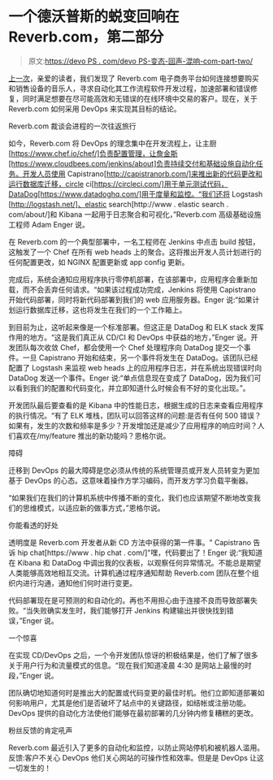 # 一个德沃普斯的蜕变回响在 Reverb.com，第二部分

> 原文:[https://devo PS . com/devo PS-变态-回声-混响-com-part-two/](https://devops.com/devops-metamorphosis-echoes-reverb-com-part-two/)

[上一次](https://devops.com/features/devops-metamorphosis-echoes-reverb-com-part-one/)，亲爱的读者，我们发现了 Reverb.com 电子商务平台如何连接想要购买和销售设备的音乐人，寻求自动化其工作流程软件开发过程，加速部署和错误修复，同时满足想要在尽可能高效和无错误的在线环境中交易的客户。现在，关于 Reverb.com 如何采用 DevOps 来实现其目标的结论。

Reverb.com 裁谈会进程的一次往返旅行

如今，Reverb.com 将 DevOps 的理念集中在开发流程上，让主厨[https://www.chef.io/chef/]负责配置管理，让詹金斯[https://www.cloudbees.com/jenkins/about]负责持续交付和基础设施自动化任务。开发人员使用 Capistrano[http://capistranorb.com/]来推出新的代码更改和运行数据库迁移，circle ci[https://circleci.com/]用于单元测试代码，DataDog[https://www.datadoghq.com/]用于度量和监控。“我们还将 Logstash [http://logstash.net/]、elastic search[http://www . elastic search . com/about/]和 Kibana 一起用于日志聚合和可视化，”Reverb.com 高级基础设施工程师 Adam Enger 说。

在 Reverb.com 的一个典型部署中，一名工程师在 Jenkins 中点击 build 按钮，这触发了一个 Chef 在所有 web heads 上的聚合。这将推出开发人员计划进行的任何配置更改，如 NGINX 配置更新或 app config 更新。

完成后，系统会通知应用程序执行零停机部署，在该部署中，应用程序会重新加载，而不会丢弃任何请求。“如果该过程成功完成，Jenkins 将使用 Capistrano 开始代码部署，同时将新代码部署到我们的 web 应用服务器。Enger 说:“如果计划运行数据库迁移，这也将发生在我们的一个工作箱上。

到目前为止，这听起来像是一个标准部署。但这正是 DataDog 和 ELK stack 发挥作用的地方。“这是我们真正从 CD/CI 和 DevOps 中获益的地方，”Enger 说。开发团队每次收敛 Chef，都会使用一个 Chef 处理程序向 DataDog 提交一个事件。一旦 Capistrano 开始和结束，另一个事件将发生在 DataDog。该团队已经配置了 Logstash 来监视 web heads 上的应用程序日志，并在系统出现错误时向 DataDog 发送一个事件。Enger 说:“单点信息现在变成了 DataDog，因为我们可以看到我们的配置和代码变化，并立即知道什么时候会有不好的变化出现。”。

开发团队最后要查看的是 Kibana 中的性能日志，根据生成的日志来查看应用程序的执行情况。“有了 ELK 堆栈，团队可以回答这样的问题:是否有任何 500 错误？如果有，发生的次数和频率是多少？开发增加还是减少了应用程序的响应时间？人们喜欢在/my/feature 推出的新功能吗？恩格尔说。

障碍

迁移到 DevOps 的最大障碍是您必须从传统的系统管理员或开发人员转变为更加基于 DevOps 的心态。这意味着操作方学习编码，而开发方学习负载平衡器。

“如果我们在我们的计算机系统中传播不断的变化，我们也应该期望不断地改变我们的思维模式，以适应新的做事方式，”恩格尔说。

你能看透的好处

透明度是 Reverb.com 开发者从新 CD 方法中获得的第一件事。" Capistrano 告诉 hip chat[https://www . hip chat . com/]"嘿，代码要出了！Enger 说:“我知道在 Kibana 和 DataDog 中调出我的仪表板，以观察任何异常情况。不能总是期望人类能够高效地相互交流。计算机通过程序通知帮助 Reverb.com 团队在整个组织内进行沟通，通知他们何时进行变更。

代码部署现在是可预测的和自动化的。再也不用担心由于连接不良而导致部署失败。“当失败确实发生时，我们能够打开 Jenkins 构建输出并很快找到错误，”Enger 说。

一个惊喜

在实现 CD/DevOps 之后，一个令开发团队惊讶的积极结果是，他们了解了很多关于用户行为和流量模式的信息。“现在我们知道凌晨 4:30 是网站上最慢的时段，”Enger 说。

团队确切地知道何时是推出大的配置或代码变更的最佳时机。他们立即知道部署如何影响用户，尤其是他们是否破坏了站点中的关键路径，如结帐或注册功能。DevOps 提供的自动化方法使他们能够在最初部署的几分钟内修复糟糕的更改。

粉丝反馈的肯定吼声

Reverb.com 最近引入了更多的自动化和监控，以防止网站停机和被机器人滥用。反馈:客户不关心 DevOps 他们关心网站的可操作性和效率。但是是 DevOps 让这一切发生的！